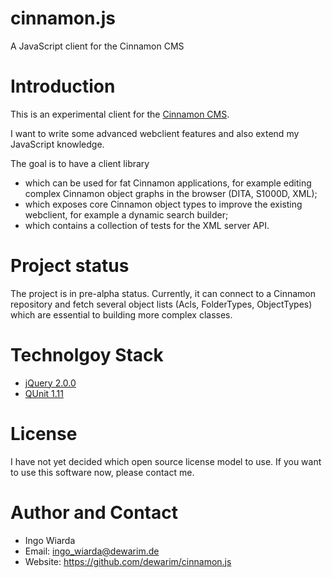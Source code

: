 # cinnamon.js

A JavaScript client for the Cinnamon CMS

# Introduction

This is an experimental client for the [Cinnamon CMS](http://cinnamon-cms.com).

I want to write some advanced webclient features and also extend my JavaScript knowledge.

The goal is to have a client library

* which can be used for fat Cinnamon applications, for example editing complex Cinnamon object graphs in the browser (DITA, S1000D, XML);
* which exposes core Cinnamon object types to improve the existing webclient, for example a dynamic search builder;
* which contains a collection of tests for the XML server API.

# Project status

The project is in pre-alpha status. Currently, it can connect to a Cinnamon repository and fetch several object lists (Acls, FolderTypes, ObjectTypes) which are essential to building more complex classes. 

# Technolgoy Stack

* [jQuery 2.0.0](http://jquery.com)
* [QUnit 1.11](http://qunitjs.com)

# License

I have not yet decided which open source license model to use. If you want to use this software now, please contact me.

# Author and Contact

* Ingo Wiarda
* Email: ingo_wiarda@dewarim.de
* Website: https://github.com/dewarim/cinnamon.js

